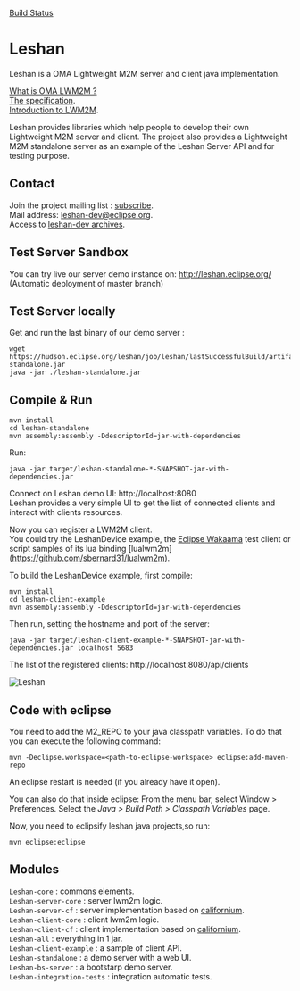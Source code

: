 [Build Status](https://hudson.eclipse.org/leshan/)

Leshan
======

Leshan is a OMA Lightweight M2M server and client java implementation.

[What is OMA LWM2M ?](http://technical.openmobilealliance.org/Technical/release_program/lightweightM2M_v1_0.aspx)  
[The specification](http://member.openmobilealliance.org/ftp/Public_documents/DM/LightweightM2M/).  
[Introduction to LWM2M](http://fr.slideshare.net/zdshelby/oma-lightweightm2-mtutorial).  

Leshan provides libraries which help people to develop their own Lightweight M2M server and client.
The project also provides a Lightweight M2M standalone server as an example of the Leshan Server API and for testing purpose.

Contact
-------

Join the project mailing list : [subscribe](https://dev.eclipse.org/mailman/listinfo/leshan-dev).  
Mail address: leshan-dev@eclipse.org.  
Access to [leshan-dev archives](https://dev.eclipse.org/mhonarc/lists/leshan-dev/).  

Test Server Sandbox
------------

You can try live our server demo instance on: http://leshan.eclipse.org/  
(Automatic deployment of master branch)

Test Server locally
-----------------------
Get and run the last binary of our demo server :
```
wget https://hudson.eclipse.org/leshan/job/leshan/lastSuccessfulBuild/artifact/leshan-standalone.jar
java -jar ./leshan-standalone.jar
```

Compile & Run
-------------

```
mvn install
cd leshan-standalone
mvn assembly:assembly -DdescriptorId=jar-with-dependencies
```

Run:
```
java -jar target/leshan-standalone-*-SNAPSHOT-jar-with-dependencies.jar 
```

Connect on Leshan demo UI: http://localhost:8080  
Leshan provides a very simple UI to get the list of connected clients and interact with clients resources.

Now you can register a LWM2M client.  
You could try the LeshanDevice example, the [Eclipse Wakaama](http://eclipse.org/wakaama) test client or script samples of its lua binding [lualwm2m] (https://github.com/sbernard31/lualwm2m).
 
To build the LeshanDevice example, first compile:
```
mvn install
cd leshan-client-example
mvn assembly:assembly -DdescriptorId=jar-with-dependencies
```

Then run, setting the hostname and port of the server:
```
java -jar target/leshan-client-example-*-SNAPSHOT-jar-with-dependencies.jar localhost 5683
```

The list of the registered clients: http://localhost:8080/api/clients

![Leshan](https://raw.github.com/msangoi/leshan/master/leshan-capture.png)

Code with eclipse
-----------------
You need to add the M2_REPO to your java classpath variables. To do that you can execute the following command:

```
mvn -Declipse.workspace=<path-to-eclipse-workspace> eclipse:add-maven-repo
```
An eclipse restart is needed (if you already have it open).

You can also do that inside eclipse: From the menu bar, select Window > Preferences. Select the *Java > Build Path > Classpath Variables* page.

Now, you need to eclipsify leshan java projects,so run:

```
mvn eclipse:eclipse
```

Modules
-----------------
`Leshan-core` : commons elements.  
`Leshan-server-core` : server lwm2m logic.  
`Leshan-server-cf` : server implementation based on [californium](https://github.com/eclipse/californium).  
`Leshan-client-core` : client lwm2m logic.  
`Leshan-client-cf` : client implementation based on [californium](https://github.com/eclipse/californium).  
`Leshan-all` : everything in 1 jar.  
`Leshan-client-example` : a sample of client API.  
`Leshan-standalone` : a demo server with a web UI.  
`Leshan-bs-server` : a bootstarp demo server.  
`Leshan-integration-tests` : integration automatic tests.  


